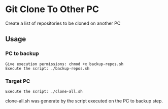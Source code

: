 # Git Clone To Other PC

Create a list of repositories to be cloned on another PC
## Usage

### PC to backup
    Give execution permissions: chmod +x backup-repos.sh
    Execute the script: ./backup-repos.sh

### Target PC
    Execute the script: ./clone-all.sh

clone-all.sh was generate by the script executed on the PC to backup step. 
